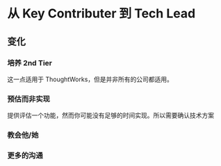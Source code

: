 # 从 Key Contributer 到 Tech Lead


## 变化

### 培养 2nd Tier

这一点适用于 ThoughtWorks，但是并非所有的公司都适用。

### 预估而非实现

提供评估一个功能，然而你可能没有足够的时间实现。所以需要确认技术方案

### 教会他/她

### 更多的沟通




